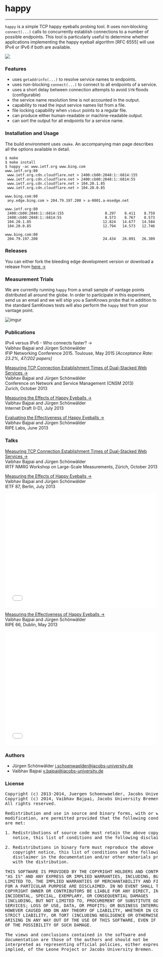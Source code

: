 # happy
- - - -

`happy` is a simple TCP happy eyeballs probing tool. It uses
non‐blocking `connect(...)` calls to concurrently establish connections
to a number of possible endpoints. This tool is particularly useful to
determine whether applications implementing the happy eyeball algorithm
[RFC 6555] will use IPv4 or IPv6 if both are available.

![](http://i.imgur.com/WeGzIZ7.png) 
<br/>

### Features

- uses `getaddrinfo(...)` to resolve service names to endpoints.
- uses non-blocking `connect(...)` to connect to all endpoints of a service.
- uses a short delay between connection attempts to avoid `SYN` floods (configurable)
- the service name resolution time is not accounted in the output.
- capability to read the input service names list from a file.
- file locking capability when `stdout` points to a regular file.
- can produce either human-readable or machine-readable output.
- can sort the output for all endpoints for a service name.

### Installation and Usage

The build environment uses `cmake`. An accompanying man page describes
all the options available in detail.
 
    $ make
    $ make install
    $ happy -ac www.ietf.org www.bing.com
    www.ietf.org:80
     www.ietf.org.cdn.cloudflare.net > 2400:cb00:2048:1::6814:155
     www.ietf.org.cdn.cloudflare.net > 2400:cb00:2048:1::6814:55
     www.ietf.org.cdn.cloudflare.net > 104.20.1.85
     www.ietf.org.cdn.cloudflare.net > 104.20.0.85

    www.bing.com:80
     any.edge.bing.com > 204.79.197.200 > a-0001.a-msedge.net

    www.ietf.org:80
     2400:cb00:2048:1::6814:155                   8.297    8.411    8.759
     2400:cb00:2048:1::6814:55                    8.573    8.767    8.573
     104.20.1.85                                 12.824   14.677   14.584
     104.20.0.85                                 12.794   14.573   12.746

    www.bing.com:80
     204.79.197.200                              24.434   26.091   26.309

### Releases

You can either fork the bleeding edge development version or download a
release from [here &rarr;](https://github.com/vbajpai/happy/releases)

### Measurement Trials

We are currently running `happy` from a small sample of vantage points
distributed all around the globe. In order to participate in this
experiment, send us an email and we will ship you a SamKnows probe that
in addition to the standard SamKnows tests will also perform the `happy`
test from your vantage point.

![imgur](http://i.imgur.com/Q5zDDomh.jpg)
<br/>

### Publications

IPv4 versus IPv6 - Who connects faster? &rarr;  
Vaibhav Bajpai and Jürgen Schönwälder  
IFIP Networking Conference 2015. 
Toulouse, May 2015 *[Acceptance Rate: 23.2%, 47/202 papers]*  

[Measuring TCP Connection Establishment Times of Dual-Stacked Web
Services &rarr;](http://vaibhavbajpai.com/documents/papers/proceedings/dualstack-tcp-cnsm-2013.pdf)  
Vaibhav Bajpai and Jürgen Schönwälder  
Conference on Network and Service Management (CNSM 2013)  
Zurich, October 2013  

[Measuring the Effects of Happy Eyeballs
&rarr;](http://tools.ietf.org/html/draft-bajpai-happy-01)  
Vaibhav Bajpai and Jürgen Schönwälder  
Internet Draft (I-D), July 2013

[Evaluating the Effectiveness of Happy Eyeballs
&rarr;](https://labs.ripe.net/Members/vaibhav_bajpai/evaluating-the-effectiveness-of-happy-eyeballs)  
Vaibhav Bajpai and Jürgen Schönwälder  
RIPE Labs, June 2013

### Talks

[Measuring TCP Connection Establishment Times of Dual-Stacked Web
Services
&rarr;](http://www.ietf.org/proceedings/interim/2013/10/14/nmrg/slides/slides-interim-2013-nmrg-1-10.pdf)  
Vaibhav Bajpai and Jürgen Schönwälder  
IRTF NMRG Workshop on Large-Scale Measurements, Zürich, October 2013  

[Measuring the Effects of Happy Eyeballs
&rarr;](http://www.ietf.org/proceedings/87/slides/slides-87-v6ops-8.pdf)  
Vaibhav Bajpai and Jürgen Schönwälder  
IETF 87, Berlin, July 2013

<iframe src="//player.vimeo.com/video/71407427" width="500" height="376"
frameborder="0" webkitallowfullscreen mozallowfullscreen
allowfullscreen></iframe>

<br/>

[Measuring the Effectiveness of Happy Eyeballs
&rarr;](https://ripe66.ripe.net/archives/video/1208)  
Vaibhav Bajpai and Jürgen Schönwälder  
RIPE 66, Dublin, May 2013

<iframe src="//player.vimeo.com/video/83236147" width="500" height="375"
frameborder="0" webkitallowfullscreen mozallowfullscreen
allowfullscreen></iframe>

<br/>

### Authors

- Jürgen Schönwälder [j.schoenwaelder@jacobs-university.de](j.schoenwaelder@jacobs-university.de)
- Vaibhav Bajpai [v.bajpai@jacobs-university.de](v.bajpai@jacobs-university.de)

### License
<pre>
Copyright (c) 2013-2014, Juergen Schoenwaelder, Jacobs University Bremen
Copyright (c) 2014, Vaibhav Bajpai, Jacobs University Bremen
All rights reserved.

Redistribution and use in source and binary forms, with or without
modification, are permitted provided that the following conditions
are met:

1. Redistributions of source code must retain the above copyright
   notice, this list of conditions and the following disclaimer.

2. Redistributions in binary form must reproduce the above
   copyright notice, this list of conditions and the following
   disclaimer in the documentation and/or other materials provided
   with the distribution.

THIS SOFTWARE IS PROVIDED BY THE COPYRIGHT HOLDERS AND CONTRIBUTORS
"AS IS" AND ANY EXPRESS OR IMPLIED WARRANTIES, INCLUDING, BUT NOT
LIMITED TO, THE IMPLIED WARRANTIES OF MERCHANTABILITY AND FITNESS
FOR A PARTICULAR PURPOSE ARE DISCLAIMED. IN NO EVENT SHALL THE
COPYRIGHT OWNER OR CONTRIBUTORS BE LIABLE FOR ANY DIRECT, INDIRECT,
INCIDENTAL, SPECIAL, EXEMPLARY, OR CONSEQUENTIAL DAMAGES
(INCLUDING, BUT NOT LIMITED TO, PROCUREMENT OF SUBSTITUTE GOODS OR
SERVICES; LOSS OF USE, DATA, OR PROFITS; OR BUSINESS INTERRUPTION)
HOWEVER CAUSED AND ON ANY THEORY OF LIABILITY, WHETHER IN CONTRACT,
STRICT LIABILITY, OR TORT (INCLUDING NEGLIGENCE OR OTHERWISE)
ARISING IN ANY WAY OUT OF THE USE OF THIS SOFTWARE, EVEN IF ADVISED
OF THE POSSIBILITY OF SUCH DAMAGE.

The views and conclusions contained in the software and
documentation are those of the authors and should not be
interpreted as representing official policies, either expressed or
implied, of the Leone Project or Jacobs University Bremen.
</pre>
